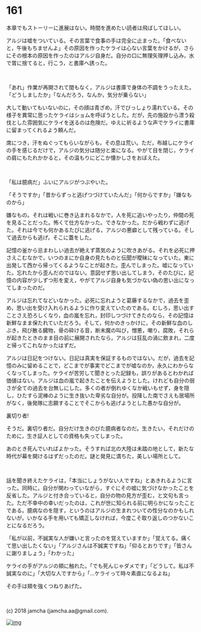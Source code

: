# 161

本章でもストーリーに進展はない。時間を進めたい読者は飛ばしてほしい。  

アルジは嘘をついている。その言葉で食事の手は完全に止まった。「食べないと，午後もちませんよ」その原因を作ったケライは心ない言葉をかけるが，さらにその根本の原因を作ったのはアルジ自身だ。自分の口に無理矢理押し込み，水で胃に捨てると，行こう，と書庫へ誘った。  

<br>  

「あれ」作業が再開されて間もなく，アルジは書庫で身体の不調をうったえた。「どうしましたか」「なんだろう，なんか，気分が乗らない」  

大して動いてもいないのに，その顔は青ざめ，汗でびっしょり濡れている。その様子を異常に思ったケライはショムを呼ぼうとした。だが，先の施設から漂う殺伐とした雰囲気にケライを送るのは危険だ。ゆえに祈るような声でケライに書庫に留まってくれるよう頼んだ。  

席につき，汗をぬぐってもらいながらも，その息は荒い。ただ，布越しにケライの手を感じるだけで，アルジの気分は随分と楽になる。やがて目を閉じ，ケライの肩にもたれかかると，その温もりにどこか懐かしさをおぼえた。  

<br>  

「私は臆病だ」ふいにアルジがつぶやいた。  

「そうですか」「昔からずっと逃げつづけていたんだ」「何からですか」「嫌なものから」  

嫌なもの。それは戦いに巻き込まれるなかで，人を死に追いやったり，仲間の死を見ることだった。怖くて仕方なかった。できなかった。だから戦わずに逃げた。それは今でも何かあるたびに逃げる，アルジの悪癖として残っている。そして過去からも逃げ，そこに蓋をした。  

記憶の釜から忌まわしい過去が絶えず蒸気のように吹きあがる。それを必死に押さえこむなかで，いつのまにか自身の見たものと伝聞が曖昧になっていた。東に出発して西から帰ってくるようなことが起きた。歪んでしまった。嘘になっていた。忘れたから歪んだのではない。意図せず思い出してしまう，そのたびに，記憶の内容が少しずつ形を変え，やがてアルジ自身も気づかない偽の思い出になってしまったのだ。  

アルジは忘れてなどいなかった。必死に忘れようと葛藤するなかで，過去を歪め，思い出を受け入れられるように作り変えていたのである。むしろ，思い出すことさえ恐ろしくなり，血の嵐を忘れ，封印しつづけてきたのなら，その記憶は新鮮なまま保たれていただろう。そして，何かのきっかけに，その新鮮な血のしぶき，飛び散る臓物，骨の砕ける音，断末魔の叫び，憎悪，嘲り，腐敗，それらが起きたときのまま目の前に展開されたなら，アルジは狂乱の渦に飲まれ，二度と帰ってこれなかったはずだ。  

アルジは日記をつけない。日記は真実を保証するものではない。だが，過去を記憶のみに留めることで，どこまでが事実でどこまでが嘘なのか，永久にわからなくなってしまった。ケライが苦労して聞きとった記録も，誤りがあるとわかれば価値はない。アルジは血の嵐で起きたことを伝えようとした。けれども自分の弱さが全ての過去を台無しにした。多くの者が倒れゆくなか戦いもせず，身を隠し，ひたすら泥棒のように生き抜いた卑劣な自分が。投降した南でさえも居場所がなく，後発隊に志願することでそこからも逃げようとした愚かな自分が。  

裏切り者!  

そうだ。裏切り者だ。自分だけ生きのびた臆病者なのだ。生きたい，それだけのために，生き証人としての資格も失ってしまった。  

あのとき死んでいればよかった。そうすれば北の大陸は未踏の地として，新たな時代が幕を開けるはずだったのだ。謎と発見に満ちた，美しい場所として。  

<br>  

話を聞き終えたケライは，「本当にしょうがない人ですね」とあきれるように言った。同時に，自分が関わっていながら，すぐにその嘘に気づけなかったことを反省した。アルジと付き合っていると，自分の物の見方が歪む，と文句も言った。ただ不幸中の幸いだったのは，これが世に知られる前に明らかになったことである。臆病なのを隠す，というのはアルジの生まれついての性分なのかもしれないが，いかなる手を用いても矯正しなければ，今度こそ取り返しのつかないことになるだろう。  

「私が以前，不誠実な人が嫌いと言ったのを覚えていますか」「覚えてる。痛くて思い出したくない」「アルジさんは不誠実ですね」「仰るとおりです」「皆さんに謝りましょう」「わかった」  

ケライの手がアルジの頬に触れた。「でも死んじゃダメです」「どうして。私は不誠実なのに」「大切な人ですから」「…ケライって時々素直になるよね」  

その手は頬を強くつねりあげた。  

<br>  
<br>  
(c) 2018 jamcha (jamcha.aa@gmail.com).  

[![img](http://i.creativecommons.org/l/by-nc-sa/4.0/88x31.png)](http://creativecommons.org/licenses/by-nc-sa/4.0/deed)